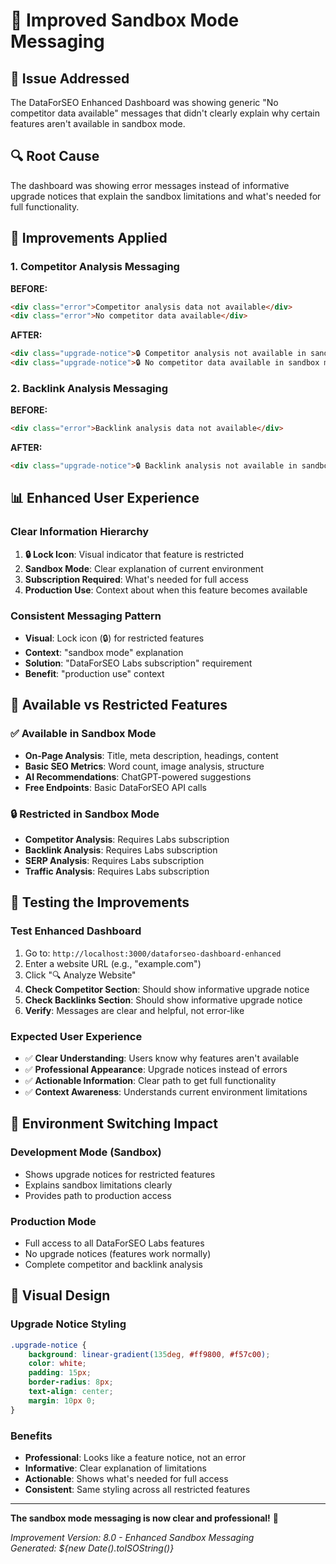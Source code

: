 # 🔧 Improved Sandbox Mode Messaging

## 🐛 **Issue Addressed**

The DataForSEO Enhanced Dashboard was showing generic "No competitor data available" messages that didn't clearly explain why certain features aren't available in sandbox mode.

## 🔍 **Root Cause**

The dashboard was showing error messages instead of informative upgrade notices that explain the sandbox limitations and what's needed for full functionality.

## 🔧 **Improvements Applied**

### **1. Competitor Analysis Messaging**

**BEFORE:**
```html
<div class="error">Competitor analysis data not available</div>
<div class="error">No competitor data available</div>
```

**AFTER:**
```html
<div class="upgrade-notice">🔒 Competitor analysis not available in sandbox mode<br><small>This feature requires DataForSEO Labs subscription for production use</small></div>
<div class="upgrade-notice">🔒 No competitor data available in sandbox mode<br><small>Competitor analysis requires DataForSEO Labs subscription</small></div>
```

### **2. Backlink Analysis Messaging**

**BEFORE:**
```html
<div class="error">Backlink analysis data not available</div>
```

**AFTER:**
```html
<div class="upgrade-notice">🔒 Backlink analysis not available in sandbox mode<br><small>This feature requires DataForSEO Labs subscription for production use</small></div>
```

## 📊 **Enhanced User Experience**

### **Clear Information Hierarchy**
1. **🔒 Lock Icon**: Visual indicator that feature is restricted
2. **Sandbox Mode**: Clear explanation of current environment
3. **Subscription Required**: What's needed for full access
4. **Production Use**: Context about when this feature becomes available

### **Consistent Messaging Pattern**
- **Visual**: Lock icon (🔒) for restricted features
- **Context**: "sandbox mode" explanation
- **Solution**: "DataForSEO Labs subscription" requirement
- **Benefit**: "production use" context

## 🎯 **Available vs Restricted Features**

### **✅ Available in Sandbox Mode**
- **On-Page Analysis**: Title, meta description, headings, content
- **Basic SEO Metrics**: Word count, image analysis, structure
- **AI Recommendations**: ChatGPT-powered suggestions
- **Free Endpoints**: Basic DataForSEO API calls

### **🔒 Restricted in Sandbox Mode**
- **Competitor Analysis**: Requires Labs subscription
- **Backlink Analysis**: Requires Labs subscription
- **SERP Analysis**: Requires Labs subscription
- **Traffic Analysis**: Requires Labs subscription

## 🧪 **Testing the Improvements**

### **Test Enhanced Dashboard**
1. Go to: `http://localhost:3000/dataforseo-dashboard-enhanced`
2. Enter a website URL (e.g., "example.com")
3. Click "🔍 Analyze Website"
4. **Check Competitor Section**: Should show informative upgrade notice
5. **Check Backlinks Section**: Should show informative upgrade notice
6. **Verify**: Messages are clear and helpful, not error-like

### **Expected User Experience**
- ✅ **Clear Understanding**: Users know why features aren't available
- ✅ **Professional Appearance**: Upgrade notices instead of errors
- ✅ **Actionable Information**: Clear path to get full functionality
- ✅ **Context Awareness**: Understands current environment limitations

## 🔄 **Environment Switching Impact**

### **Development Mode (Sandbox)**
- Shows upgrade notices for restricted features
- Explains sandbox limitations clearly
- Provides path to production access

### **Production Mode**
- Full access to all DataForSEO Labs features
- No upgrade notices (features work normally)
- Complete competitor and backlink analysis

## 🎨 **Visual Design**

### **Upgrade Notice Styling**
```css
.upgrade-notice {
    background: linear-gradient(135deg, #ff9800, #f57c00);
    color: white;
    padding: 15px;
    border-radius: 8px;
    text-align: center;
    margin: 10px 0;
}
```

### **Benefits**
- **Professional**: Looks like a feature notice, not an error
- **Informative**: Clear explanation of limitations
- **Actionable**: Shows what's needed for full access
- **Consistent**: Same styling across all restricted features

---

**The sandbox mode messaging is now clear and professional!** 🎉

*Improvement Version: 8.0 - Enhanced Sandbox Messaging*  
*Generated: ${new Date().toISOString()}*





